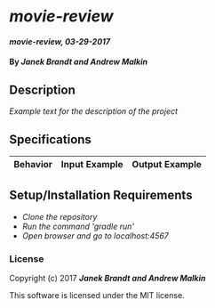 # _movie-review_

#### _movie-review, 03-29-2017_

#### By _**Janek Brandt and Andrew Malkin**_

## Description
_Example text for the description of the project_


## Specifications

| Behavior                   | Input Example     | Output Example    |
| -------------------------- | -----------------:| -----------------:|



## Setup/Installation Requirements

* _Clone the repository_
* _Run the command 'gradle run'_
* _Open browser and go to localhost:4567_


### License

Copyright (c) 2017 **_Janek Brandt and Andrew Malkin_**

This software is licensed under the MIT license.

